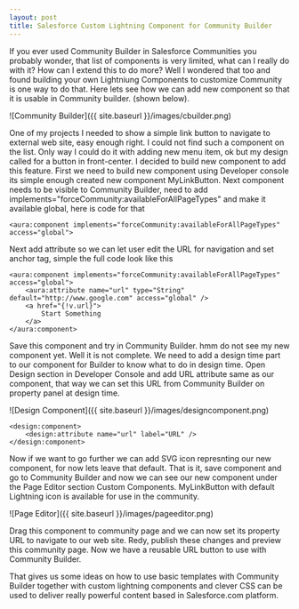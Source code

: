 ```yaml
---
layout: post
title: Salesforce Custom Lightning Component for Community Builder
---
```


If you ever used Community Builder in Salesforce Communities you probably wonder, that list of components is very limited, what can I really do with it? How can I extend this to do more? Well I wondered that too and found building your own Lightniung Components to customize Community is one way to do that. Here lets see how we can add new component so that it is usable in Community builder. (shown below).

![Community Builder]({{ site.baseurl }}/images/cbuilder.png)

One of my projects I needed to show a simple link button to navigate to external web site, easy enough right. I could not find such a component on the list. Only way I could do it with adding new menu item, ok but my design called for a button in front-center. I decided to build new component to add this feature. First we need to build new component using Developer console its simple enough created new component MyLinkButton. Next component needs to be visible to Community Builder, need to add implements="forceCommunity:availableForAllPageTypes" and make it available global, here is code for that


```
<aura:component implements="forceCommunity:availableForAllPageTypes" access="global">
```

Next add attribute so we can let user edit the URL for navigation and set anchor tag, simple the full code look like this


```
<aura:component implements="forceCommunity:availableForAllPageTypes" access="global">
    <aura:attribute name="url" type="String" default="http://www.google.com" access="global" />
    <a href="{!v.url}">
        Start Something
    </a>
</aura:component>
```

Save this component and try in Community Builder. hmm do not see my new component yet. Well it is not complete. We need to add a design time part to our component for Builder to know what to do in design time. Open Design section in Developer Console and add URL attribute same as our component, that way we can set this URL from Community Builder on property panel at design time.

![Design Component]({{ site.baseurl }}/images/designcomponent.png)

```
<design:component>
    <design:attribute name="url" label="URL" />
</design:component>
```

Now if we want to go further we can add SVG icon represnting our new component, for now lets leave that default.
That is it, save component and go to Community Builder and now we can see our new component under the Page Editor section Custom Components. MyLinkButton with default Lightning icon is available for use in the community. 

![Page Editor]({{ site.baseurl }}/images/pageeditor.png)

Drag this component to community page and we can now set its property URL to navigate to our web site. Redy, publish these changes and preview this community page. Now we have a reusable URL button to use with Community Builder.

That gives us some ideas on how to use basic templates with Community Builder together with custom lightning components and clever CSS can be used to deliver really powerful content based in Salesforce.com platform.

